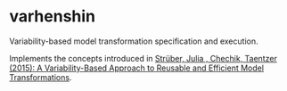 # varhenshin
Variability-based model transformation specification and execution.

Implements the concepts introduced in [Strüber, Julia , Chechik, Taentzer (2015): A Variability-Based Approach to Reusable and Efficient Model Transformations](https://www.uni-marburg.de/fb12/swt/forschung/publikationen/2015/SRCT15.pdf).
